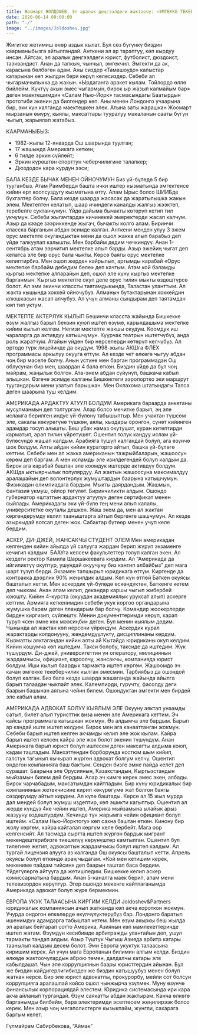 ```yaml
---
title: Жоомарт ЖОЛДОШЕВ, Эл аралык деңгээлдеги жактоочу: «ЭМГЕККЕ ТЕКЕБЕРЧИЛИК КЫЛБАЙМ» 
date: 2020-06-14 09:00:00
path: "./"
image: "../images/Joldoshev.jpg"
---
```


Жигитке жетимиш өнөр аздык кылат. Бул сөз бүгүнкү биздин каарманыбызга айтылгандай. Анткени ал ар тараптуу, көп кырдуу инсан. Айтсак, эл аралык деңгээлдеги юрист, футболист, дюздоист, таэквандист. Анан да тапкыч, чынчыл, эмгекчил. Эмгекти да ак, карасына бөлбөгөн адам. Аны сиздер «Тамашоудо» калыстар катарынан көп жылдан бери көрүп келесиздер. Себеби ал чыгармачылыкка да жакын. «Ырдаганга аракет кылам. Тойлордо өллө бийлейм. Күчтүү акын эмес чыгармын, бирок ыр жазып калмайым бар» деген маектешимдин «Салам Нью-Йорк» тасмасындагы Баатырдын прототиби экенин да билгендер көп. Аны менен Лондонго учаарына бир, эки күн калганда маектешкен элек. Атына заты жарашкан Жоомарт мырзанын өмүрү, кыялы, максаттары тууралуу макаланын сааты бүгүн чыгып, жарыялап жатабыз. 

КААРМАНЫБЫЗ:
- 1982-жылы 12-январда Ош шаарында туулган;
- 17 жашында Америкага кеткен;
- 6 тилде эркин сүйлөйт;
- Эркин күрөштөн спорттун чеберчилигине талапкер;
- Дюздодон кара курдун ээси;

БАЛА КЕЗДЕ БЫЧАК МЕНЕН ОЙНОЧУМУН
Биз үй-бүлөдө 5 бир тууганбыз. Атам Раимберди башта ички иштер кызматында эмгектенсе кийин өрт коопсуздугу кызматына өттү. Апам Ырыс болсо ШИИБде бухгалтер болчу. Бала кезде шаарда жасасак да жаратылышка жакын элем. Мектептен келатып, шаар ичиндеги каналды жалгыз жээктеп, теребелге суктанчумун. Үйдө дайыма бычакты көтөрүп кетип тил укчумун. Себеби жыгачтардан кичинекей эмеректерди жасап калчум. Азыр да кээде зээриккенде жыгач, бычакты колго алам. 
Биринчи класска барганым абдан эсимде калган. Анткени менден улуу 3 эжем орус мектепте окугандыктан мени да ошол жакка алып барабыз деп үйдө талкуулап калышты. Мен барбайм дедим чечкиндүү. Анан 1-сентябрь атам ээрчитип мектепке алып барды. Азыр эжейиң чыгат деп келатса эле бир орус бала чыкты. Көрсө баягы орус мектепке келиптирбиз. Мен ошол жерден кайрылып, артымды карабай «Орус мектепке барбайм дебедим беле» деп качтым. Атам кой баламды кыргыз мектепке алпарайын деп, ошол эле күнү  кыргыз мектепке барганмын. Кыргыз мектепте окуп деле орус тилин мыкты өздөштүрсө болот. Ал эми экинчи классты таятамдыкында, Таластан уланттым. Ал жакта кышында хоккей ойночубуз. Алманын бутактарынан хоккейдин клюшкасын жасап алчубуз. Ал үчүн алманы сындырам деп таятамдан көп тил уктум.

МЕКТЕПТЕ АКТЕРЛУК КЫЛЫП
Бешинчи класста жайында Бишкекке өзүм жалгыз барып бензин куюп иштеп өзүмө, карындашыма мектепке кийим кылып келгем. Негизи мектепте жакшы окудум. Коомдук иш чараларга да активдүү катышчумун. Куурчак театрын иштетчүбүз, анда роль жаратчум. Атайын үйдөн бир нерселерди көтөрүп келчүбүз. Ал ортодо түрк лицейинде да окудум. 
1998-жылы АКШга ФЛЕХ программасы аркылуу окууга өттүм. Ал кезде чет өлкөгө чыгуу абдан чоң бир маселе болчу. Анын үстүнө мен барган программадан Ош облусунан бир мен, шаардан 4 бала өткөн. Биздин үйдө да бул чоң майрам, жаңылык болгон. Ата-энем абдан сүйүнүп, башкача кабыл алышкан. Өзгөчө эсимде калганы Бишкектеги аэропортко эки маршрут туугандарым мени узатып барышкан. Мен Оклахома штатындагы Талса деген шаарына туш келдим.


АМЕРИКАДА АРДАКТУУ АТУУЛ БОЛДУМ
Америкага бараарда анкетаны мусулманмын деп толтургам. Алар болсо мечитке барып, эң эле исламга берилген индус үй-бүлөнү табышыптыр. Мен учактан түшсөм эле, сакалы көкүрөгүнө түшкөн, аялы, кыздары оронгон, сүнөт кийинген адамдар тосуп алышты. Беш убак намаз окутушат, куран китептирди карматып, арап тилин үйрөтүшөт. Ошентип толук кандуу ислам үй-бүлөсүндө жашап калдым. Арабияга түшүп калгандай болуп, ага өзүнчө шок болдум. Алты айдан кийин кураторго айтып, башка үй-бүлөгө кеттим. Себеби мен ал жакка американын тажрыйбаларын, жашоосун көрөм деп баргам. А мен исламды эле изилдегендей болуп калдым да. 
Бирок ага карабай баштан эле коомдук иштерде активдүү болдум. АКШда ыктыярчылык популярдуу. Ал жактын жашоосуна максималдуу аралашайын деп волонтерлук жумуштардын баарына катышчумун. Физикадан олимпиадага бардым. Мыкты даярдандым. Жашмын, фантазия укмуш, ойлор төгүлөт. Биринчиликти алдым. Ошондо губернатор «штаттын ардактуу атуулу» деген сертификат менен сыйлады. Америкадагы эки үй-бүлө тең мени алып калалы, университетке окуталы дешкен. Жаш экем да, мен ал жактан көргөндөрүмдү келип тааныштарга айтып бергенге шашчумун. Ал кезде азыркыдай вотсап деген жок. Сабактар бүтөөр менен учуп келе бердим. 

АСКЕР, ДИ-ДЖЕЙ, ЖАНСАКЧЫ СТУДЕНТ ЭЛЕМ
Мен америкадан келгенден кийин айылда үй салууга жардам берип жүрүп экзаменге кечигип калдым. БААУга келсем факультеттер толуп калган экен. Ал кездеги ректор Камила Шаршакеевага кирдим. Ал “Америкада да ийгиликтүү окуптур, ушундай окуучуну биз кантип албайбыз” деп мага шарт түзүп берди. Экзамен тапшырып юридикага өттүм. Киргенде да контракка дээрлик 90% жеңилдик алдым. Көп күн өтпөй Баткен окуясы башталып кетти. Мен аскердик үй-бүлөдө өскөндүктөн, Баткенге кетем деп чыккам. Анан апам келип, декандар каршы чыгып жибербей коюшту. Кийин 4-курста (окуудан академиялык уруксат алып) аскерге кеттим. Армияга кеткенимдин себеби укук коргоо органдарына жумушка барам деген пландарым бар болчу. Командир жоокерлерди бирден киргизип, сүйлөштү. Менин документтеримди көрүп, карап туруп «сен эмне көк мээсиңби» деген.  Бул менин кыялым дедим. Чынында ал жактан көп нерсени үйрөндүм. Аскердик курал жарактарды колдонууну, жөндөмдүүлүктү, дисциплинаны көрдүм. 
Кызматты аяктагандан кийин алты ай Кытайда юридиканы окуп келдим. Кийин кошумча көп иштедим. Такси болобу, таксиде да иштедим. Жүк түшүрдүм. Ди-джей, университеттин үн оператору, милициянын жардамчысы, официант, кароолчу, жансакчы, компанияда юрист болдум. Иши кылып баардык тармакта иштеп көргөм. Жашоомдо эч качан эмгекке текеберчилик кылган эмесмин. Тарбиябыз да ошондой болуп калган. Биз бала кезде шаарда жашаганда жайында айылга барып талаадан чыкпайт элек. Калемпирди, гүрүчтү, фасолду деги баарын башынан аягына чейин билем. Ошондуктан эмгекти мен бирдей эле кабыл алам. 

АМЕРИКАДА АДВОКАТ БОЛУУ КЫЯЛЫМ ЭЛЕ
Окууну аяктап унаамды сатып, билет алып туристтик виза менен эле Америкага кеттим. Эч кайсы программага катышкан жокмун. Өз алдымча эле бардым. Барып ар кандай иште иштеп келдим. Бирок мен ага канааттанган жокмун. Себеби барып иштеп келген акчамды келип эле жок кылам. Кайра барып иштеп келсең кайра эле жок болот экенин түшүндүм. Анан Америкага барып юрист болуп иштесем деген максатты алдыма коюп, кадам таштадым. 
Манхэттендин борборунда костюм шым кийип, галстук тагынып кычырап жүргөн адвокат болгум келчү. Ошентип ондогон компанияга баш бактым. Сенден бизге эмне пайда келет деп сурашат. Баарына эле Орусиянын, Казакстандын, Кыргызстандын мыйзамын билем дей бердим. Алар эч кимге керек эмес экен, албады. Бирок чарчабадым, максатымдан кайтпадым. Бир күнү юридикалык бир компаниянын жетекчисине кирип көкүрөгүмө жат болгон баягы сөздөрүмдү айтып кирдим. Ал күлө баштады. Көрсө ал 15 жыл мурда дал мендей болуп жумуш издептир, көп эшикти кагыптыр. Ошентип ал жерде күндүз 4кө чейин иштеп, Америка мыйзамына ылайык арыз жазууну өздөштүрдүм. Кечинде түн жарымга чейин официант болуп иштейм. «Салам Нью-Йорктогу» көп сахна баштан өткөн. Кинону бир жолу көргөм, кайра кайталап көргүм келе бербейт. Мага оор келгенсийт. Ал тасмада сыртта иштеп жүргөн бардык мигрант мекендештерибизге тиешелүү көрүнүштөр камтылган. 
Ошентип бул тилегиме жетип, адвокаттын жардамчысы болуп иштеп калдым. Ал тургай лицензия алууга аз калганда Ош окуясы башталып кетти. Апрель окуясы болуп өткөндө араң чыдагам. «Кой мен кетишим керек, мекениме пайдам тийсин» деп баарын таштап баса бердим. Үйдөгүлөргө айтууга да жетишпедим. Бишкекке келип аскер комиссариатына бардым. Анан 5-каналга маек берип, апам мени телевизордон көрүптүр. Эгер ошондо мекенге кайтпаганымда Америкада адвокат болуп жүрө бермекмин. 

ЕВРОПА УКУК ТАЛААСЫНА КИРГИМ КЕЛДИ
Joldoshev&Partners юридикалык компаниясын ачып жатканда көп акча короткон жокмун. Учурда ондогон өлкөлөрдө өкүлчүлүктөрүбүз бар. Лондонго баратып ишенимдүү адамдарга табыштап кетем. Мен өзүм акыркы беш жылда эл аралык бейтарап сотто Америка, Азиянын көп мамлекеттеринде иштеп жатам. Өзүмдүн кесибимде арбитражды улантайын деп, ушул тармакты тандап алдым. Азыр Түштүк Чыгыш Азияда арбитр катары таанылып калдым десем болот. Эми Европа укуктук талаасына киришим керек. Ал үчүн мага Европанын билимин алгым келди. 
Биздин өлкөдө жактоочулардын аброю төмөн, далдалчы катары эле кабылдашат.  Чын эле коррупциянын баары юристтердин айынан. Бул же биздин кайдигерлигибизден же биздин катышуубуз менен болуп жаткан нерсе. Бир эле юрист адвокатпы, прокурорбу, мейли сот болсун коррупцияга аралашпай койсо ошол чынжырча үзүлмөк. Муну өзүнчө финансылык корпорациядай элестем. Юридика системасында  ири кара акча айланып тургандай.
 Өзүм саякатты абдан жактырам. Канча өлкөгө барганымды билбейм, бара электеримди эсептесем жеңилирээк болсо керек. Мен азыр чоң мегаполистерге кызыкпайм, жунгли, сахарага баргым келет. 

Гүлмайрам Сабирбекова, “Аймак”

